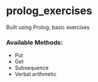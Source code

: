 # prolog_exercises
Built using Prolog; basic exercises

### Available Methods:
* Put
* Get
* Subsequence
* Verbal arithmetic
